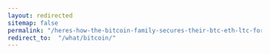 ```yaml
---
layout: redirected
sitemap: false
permalink: "/heres-how-the-bitcoin-family-secures-their-btc-eth-ltc-fortune/"
redirect_to:  "/what/bitcoin/"
---
```

